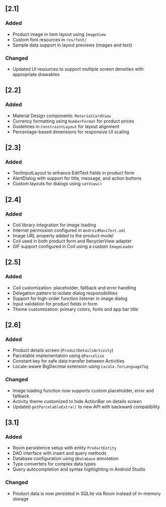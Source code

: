 ## [2.1]

### Added
- Product image in item layout using `ImageView`
- Custom font resources in `res/font/`
- Sample data support in layout previews (images and text)

### Changed
- Updated UI resources to support multiple screen densities with appropriate drawables

## [2.2]

### Added
- Material Design components: `MaterialCardView`
- Currency formatting using `NumberFormat` for product prices
- Guidelines in `ConstraintLayout` for layout alignment
- Percentage-based dimensions for responsive UI scaling

## [2.3]

### Added
- TextInputLayout to enhance EditText fields in product form
- AlertDialog with support for title, message, and action buttons
- Custom layouts for dialogs using `setView()`

## [2.4]

### Added
- Coil library integration for image loading
- Internet permission configured in `AndroidManifest.xml`
- Image URL property added to the product model
- Coil used in both product form and RecyclerView adapter
- GIF support configured in Coil using a custom `ImageLoader`

## [2.5]

### Added
- Coil customization: placeholder, fallback and error handling
- Delegation pattern to isolate dialog responsibilities
- Support for high-order function listener in image dialog
- Input validation for product fields in form
- Theme customization: primary colors, fonts and app bar title

## [2.6]

### Added
- Product details screen (`ProductDetailsActivity`)
- Parcelable implementation using `@Parcelize`
- Constant key for safe data transfer between Activities
- Locale-aware BigDecimal extension using `Locale.forLanguageTag`

### Changed
- Image loading function now supports custom placeholder, error and fallback
- Activity theme customized to hide ActionBar on details screen
- Updated `getParcelableExtra()` to new API with backward compatibility

## [3.1]

### Added
- Room persistence setup with entity `ProductEntity`
- DAO interface with insert and query methods
- Database configuration using `@Database` annotation
- Type converters for complex data types
- Query autocompletion and syntax highlighting in Android Studio

### Changed
- Product data is now persisted in SQLite via Room instead of in-memory storage

